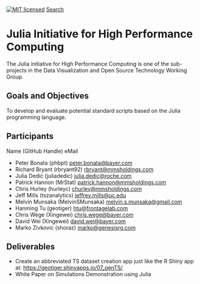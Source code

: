 [![MIT licensed](https://img.shields.io/badge/license-MIT-blue.svg)](https://github.com/phuse-org/phuse-scripts/blob/master/LICENSE.md)
[Search](https://github.com/search/advanced)

# Julia Initiative for High Performance Computing

The Julia initiative for High Performance Computing is one of the sub-projects in the Data Visualization and Open Source Technology Working Group.


## Goals and Objectives

To develop and evaluate potential standard scripts based on the Julia programming language.

## Participants

Name (GitHub Handle) eMail
* Peter Bonata (phbpt) peter.bonata@bayer.com
* Richard Bryant (rbryant92) rbryant@mmsholdings.com
* Julia Dedic (juliadedic) julia.dedic@roche.com
* Patrick Hannon (MrStat) patrick.hannon@mmsholdings.com
* Chris Hurley (hurleyc) churley@mmsholdings.com
* Jeff Mills (tszanalytics) jeffrey.mills@uc.edu
* Melvin Munsaka (MelvinSMunsaka) melvin.s.munsaka@gmail.com
* Hanming Tu (geotiger) htu@frontagelab.com
* Chris Wege (Xingewei) chris.wege@bayer.com
* David Wei (Xingewei) david.wei@bayer.com
* Marko Zivkovic (shoraz) marko@genesisrg.com


## Deliverables

* Create an abbreviated TS dataset creation app just like the R Shiny app at: https://geotiger.shinyapps.io/07_genTS/
* White Paper on Simulations Demonstration using Julia
